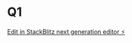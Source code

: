 # Q1

[Edit in StackBlitz next generation editor ⚡️](https://stackblitz.com/~/github.com/dclngbe/Q1)